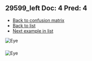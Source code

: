 ## 29599_left Doc: 4 Pred: 4
- [Back to confusion matrix](https://github.com/juliandewit/kaggle_retinopathy/blob/master/matrix.md)
- [Back to list](https://github.com/juliandewit/kaggle_retinopathy/blob/master/lists/44/list.md)
- [Next example in list](https://github.com/juliandewit/kaggle_retinopathy/blob/master/lists/44/29/2970_left.md)

![Eye](https://retinopaty.blob.core.windows.net/size1024/29599_left_4.jpeg)

### 

![Eye]()
